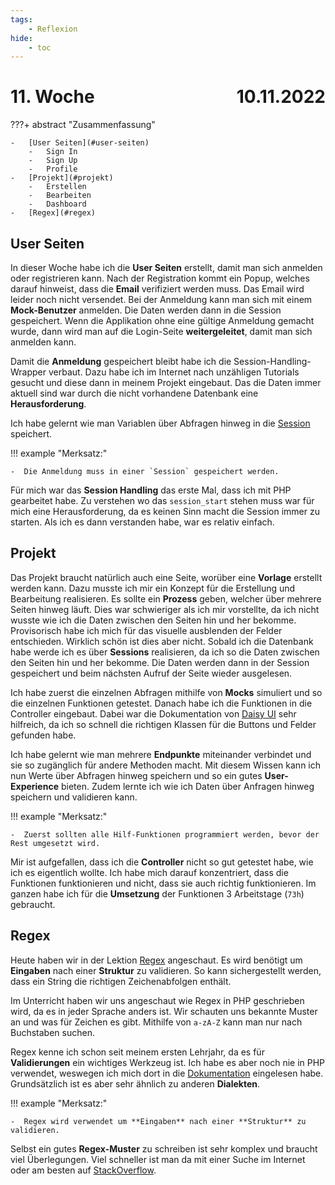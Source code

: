 ```yaml
---
tags:
    - Reflexion
hide:
    - toc
---
```


# 11. Woche <span style="float:right">10.11.2022</span>

???+ abstract "Zusammenfassung"

    -   [User Seiten](#user-seiten)
        -   Sign In
        -   Sign Up
        -   Profile
    -   [Projekt](#projekt)
        -   Erstellen
        -   Bearbeiten
        -   Dashboard
    -   [Regex](#regex)

## User Seiten

In dieser Woche habe ich die **User Seiten** erstellt, damit man sich anmelden oder registrieren kann. Nach der Registration kommt ein Popup, welches darauf hinweist, dass die **Email** verifiziert werden muss. Das Email wird leider noch nicht versendet. Bei der Anmeldung kann man sich mit einem **Mock-Benutzer** anmelden. Die Daten werden dann in die Session gespeichert. Wenn die Applikation ohne eine gültige Anmeldung gemacht wurde, dann wird man auf die Login-Seite **weitergeleitet**, damit man sich anmelden kann.

Damit die **Anmeldung** gespeichert bleibt habe ich die Session-Handling-Wrapper verbaut. Dazu habe ich im Internet nach unzähligen Tutorials gesucht und diese dann in meinem Projekt eingebaut. Das die Daten immer aktuell sind war durch die nicht vorhandene Datenbank eine **Herausforderung**.

Ich habe gelernt wie man Variablen über Abfragen hinweg in die [Session](https://www.w3schools.com/php/php_sessions.asp) speichert.

!!! example "Merksatz:"

    -  Die Anmeldung muss in einer `Session` gespeichert werden.

Für mich war das **Session Handling** das erste Mal, dass ich mit PHP gearbeitet habe. Zu verstehen wo das `session_start` stehen muss war für mich eine Herausforderung, da es keinen Sinn macht die Session immer zu starten. Als ich es dann verstanden habe, war es relativ einfach.

## Projekt

Das Projekt braucht natürlich auch eine Seite, worüber eine **Vorlage** erstellt werden kann. Dazu musste ich mir ein Konzept für die Erstellung und Bearbeitung realisieren. Es sollte ein **Prozess** geben, welcher über mehrere Seiten hinweg läuft. Dies war schwieriger als ich mir vorstellte, da ich nicht wusste wie ich die Daten zwischen den Seiten hin und her bekomme. Provisorisch habe ich mich für das visuelle ausblenden der Felder entschieden. Wirklich schön ist dies aber nicht. Sobald ich die Datenbank habe werde ich es über **Sessions** realisieren, da ich so die Daten zwischen den Seiten hin und her bekomme. Die Daten werden dann in der Session gespeichert und beim nächsten Aufruf der Seite wieder ausgelesen.

Ich habe zuerst die einzelnen Abfragen mithilfe von **Mocks** simuliert und so die einzelnen Funktionen getestet. Danach habe ich die Funktionen in die Controller eingebaut. Dabei war die Dokumentation von [Daisy UI](https://daisyui.com/) sehr hilfreich, da ich so schnell die richtigen Klassen für die Buttons und Felder gefunden habe.

Ich habe gelernt wie man mehrere **Endpunkte** miteinander verbindet und sie so zugänglich für andere Methoden macht. Mit diesem Wissen kann ich nun Werte über Abfragen hinweg speichern und so ein gutes **User-Experience** bieten. Zudem lernte ich wie ich Daten über Anfragen hinweg speichern und validieren kann.

!!! example "Merksatz:"

    -  Zuerst sollten alle Hilf-Funktionen programmiert werden, bevor der Rest umgesetzt wird.

Mir ist aufgefallen, dass ich die **Controller** nicht so gut getestet habe, wie ich es eigentlich wollte. Ich habe mich darauf konzentriert, dass die Funktionen funktionieren und nicht, dass sie auch richtig funktionieren. Im ganzen habe ich für die **Umsetzung** der Funktionen 3 Arbeitstage (`73h`) gebraucht.

## Regex

Heute haben wir in der Lektion [Regex](https://rapidapi.com/blog/regex-cheat-sheet/) angeschaut. Es wird benötigt um **Eingaben** nach einer **Struktur** zu validieren. So kann sichergestellt werden, dass ein String die richtigen Zeichenabfolgen enthält.

Im Unterricht haben wir uns angeschaut wie Regex in PHP geschrieben wird, da es in jeder Sprache anders ist. Wir schauten uns bekannte Muster an und was für Zeichen es gibt. Mithilfe von `a-zA-Z` kann man nur nach Buchstaben suchen.

Regex kenne ich schon seit meinem ersten Lehrjahr, da es für **Validierungen** ein wichtiges Werkzeug ist. Ich habe es aber noch nie in PHP verwendet, weswegen ich mich dort in die [Dokumentation](https://catswhocode.com/php-regex/) eingelesen habe. Grundsätzlich ist es aber sehr ähnlich zu anderen **Dialekten**.

!!! example "Merksatz:"

    -  Regex wird verwendet um **Eingaben** nach einer **Struktur** zu validieren.

Selbst ein gutes **Regex-Muster** zu schreiben ist sehr komplex und braucht viel Überlegungen. Viel schneller ist man da mit einer Suche im Internet oder am besten auf [StackOverflow](https://stackoverflow.com/questions/tagged/regex).
